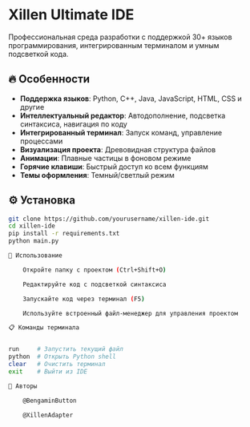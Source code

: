 # Xillen Ultimate IDE

Профессиональная среда разработки с поддержкой 30+ языков программирования, интегрированным терминалом и умным подсветкой кода.

## 🔥 Особенности
- **Поддержка языков**: Python, C++, Java, JavaScript, HTML, CSS и другие
- **Интеллектуальный редактор**: Автодополнение, подсветка синтаксиса, навигация по коду
- **Интегрированный терминал**: Запуск команд, управление процессами
- **Визуализация проекта**: Древовидная структура файлов
- **Анимации**: Плавные частицы в фоновом режиме
- **Горячие клавиши**: Быстрый доступ ко всем функциям
- **Темы оформления**: Темный/светлый режим

## ⚙️ Установка
```bash
git clone https://github.com/yourusername/xillen-ide.git
cd xillen-ide
pip install -r requirements.txt
python main.py

🚀 Использование

    Откройте папку с проектом (Ctrl+Shift+O)

    Редактируйте код с подсветкой синтаксиса

    Запускайте код через терминал (F5)

    Используйте встроенный файл-менеджер для управления проектом

📋 Команды терминала


run     # Запустить текущий файл
python  # Открыть Python shell
clear   # Очистить терминал
exit    # Выйти из IDE

👥 Авторы

    @BengaminButton

    @XillenAdapter
